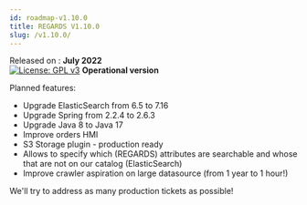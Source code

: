 ```yaml
---
id: roadmap-v1.10.0
title: REGARDS V1.10.0
slug: /v1.10.0/
---
```


Released on : **July 2022**  
[![License: GPL v3](https://img.shields.io/badge/License-GPLv3-blue.svg)](https://www.gnu.org/licenses/gpl-3.0)
**Operational version**

Planned features:

- Upgrade ElasticSearch from 6.5 to 7.16
- Upgrade Spring from 2.2.4 to 2.6.3
- Upgrade Java 8 to Java 17
- Improve orders HMI
- S3 Storage plugin - production ready 
- Allows to specify which (REGARDS) attributes are searchable and whose that are not on our catalog (ElasticSearch)
- Improve crawler aspiration on large datasource (from 1 year to 1 hour!)

We'll try to address as many production tickets as possible!
